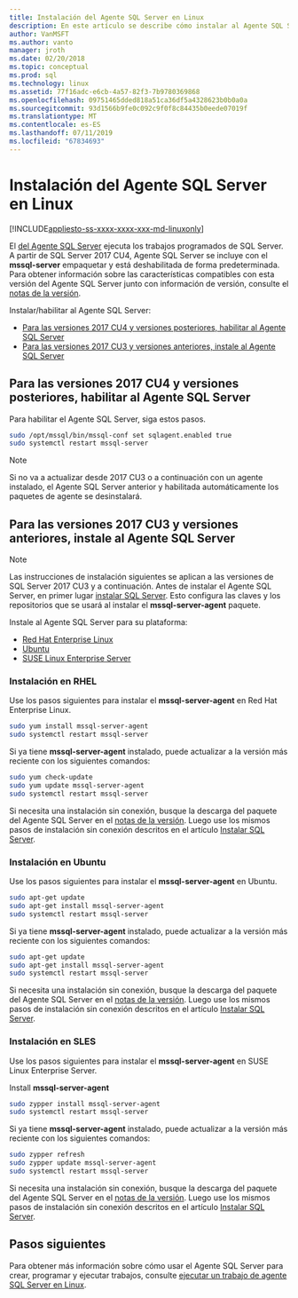 ```yaml
---
title: Instalación del Agente SQL Server en Linux
description: En este artículo se describe cómo instalar al Agente SQL Server en Linux.
author: VanMSFT
ms.author: vanto
manager: jroth
ms.date: 02/20/2018
ms.topic: conceptual
ms.prod: sql
ms.technology: linux
ms.assetid: 77f16adc-e6cb-4a57-82f3-7b9780369868
ms.openlocfilehash: 09751465dded818a51ca36df5a4328623b0b0a0a
ms.sourcegitcommit: 93d1566b9fe0c092c9f0f8c84435b0eede07019f
ms.translationtype: MT
ms.contentlocale: es-ES
ms.lasthandoff: 07/11/2019
ms.locfileid: "67834693"
---
```

# <a name="install-sql-server-agent-on-linux"></a>Instalación del Agente SQL Server en Linux

[!INCLUDE[appliesto-ss-xxxx-xxxx-xxx-md-linuxonly](../includes/appliesto-ss-xxxx-xxxx-xxx-md-linuxonly.md)]

 El [del Agente SQL Server](https://docs.microsoft.com/sql/ssms/agent/sql-server-agent) ejecuta los trabajos programados de SQL Server. A partir de SQL Server 2017 CU4, Agente SQL Server se incluye con el **mssql-server** empaquetar y está deshabilitada de forma predeterminada. Para obtener información sobre las características compatibles con esta versión del Agente SQL Server junto con información de versión, consulte el [notas de la versión](sql-server-linux-release-notes.md).

 Instalar/habilitar al Agente SQL Server:
- [Para las versiones 2017 CU4 y versiones posteriores, habilitar al Agente SQL Server](#EnableAgentAfterCU4)
- [Para las versiones 2017 CU3 y versiones anteriores, instale al Agente SQL Server](#InstallAgentBelowCU4)


## <a name="EnableAgentAfterCU4">Para las versiones 2017 CU4 y versiones posteriores, habilitar al Agente SQL Server</a>

 Para habilitar el Agente SQL Server, siga estos pasos.

```bash
sudo /opt/mssql/bin/mssql-conf set sqlagent.enabled true 
sudo systemctl restart mssql-server
```

> [!NOTE]
> Si no va a actualizar desde 2017 CU3 o a continuación con un agente instalado, el Agente SQL Server anterior y habilitada automáticamente los paquetes de agente se desinstalará.  

## <a name="InstallAgentBelowCU4">Para las versiones 2017 CU3 y versiones anteriores, instale al Agente SQL Server</a>

> [!NOTE]
> Las instrucciones de instalación siguientes se aplican a las versiones de SQL Server 2017 CU3 y a continuación. Antes de instalar el Agente SQL Server, en primer lugar [instalar SQL Server](sql-server-linux-setup.md#platforms). Esto configura las claves y los repositorios que se usará al instalar el **mssql-server-agent** paquete.

Instale al Agente SQL Server para su plataforma:
- [Red Hat Enterprise Linux](#RHEL)
- [Ubuntu](#ubuntu)
- [SUSE Linux Enterprise Server](#SLES)

### <a name="RHEL">Instalación en RHEL</a>

Use los pasos siguientes para instalar el **mssql-server-agent** en Red Hat Enterprise Linux. 

```bash
sudo yum install mssql-server-agent
sudo systemctl restart mssql-server
```

Si ya tiene **mssql-server-agent** instalado, puede actualizar a la versión más reciente con los siguientes comandos:

```bash
sudo yum check-update
sudo yum update mssql-server-agent
sudo systemctl restart mssql-server
```

Si necesita una instalación sin conexión, busque la descarga del paquete del Agente SQL Server en el [notas de la versión](sql-server-linux-release-notes.md). Luego use los mismos pasos de instalación sin conexión descritos en el artículo [Instalar SQL Server](sql-server-linux-setup.md#offline).

### <a name="ubuntu">Instalación en Ubuntu</a>

Use los pasos siguientes para instalar el **mssql-server-agent** en Ubuntu. 

```bash
sudo apt-get update 
sudo apt-get install mssql-server-agent
sudo systemctl restart mssql-server
```

Si ya tiene **mssql-server-agent** instalado, puede actualizar a la versión más reciente con los siguientes comandos:

```bash
sudo apt-get update 
sudo apt-get install mssql-server-agent
sudo systemctl restart mssql-server
```

Si necesita una instalación sin conexión, busque la descarga del paquete del Agente SQL Server en el [notas de la versión](sql-server-linux-release-notes.md). Luego use los mismos pasos de instalación sin conexión descritos en el artículo [Instalar SQL Server](sql-server-linux-setup.md#offline).

### <a name="SLES">Instalación en SLES</a>

Use los pasos siguientes para instalar el **mssql-server-agent** en SUSE Linux Enterprise Server. 

Install **mssql-server-agent** 

```bash
sudo zypper install mssql-server-agent
sudo systemctl restart mssql-server
```

Si ya tiene **mssql-server-agent** instalado, puede actualizar a la versión más reciente con los siguientes comandos:

```bash
sudo zypper refresh
sudo zypper update mssql-server-agent
sudo systemctl restart mssql-server
```

Si necesita una instalación sin conexión, busque la descarga del paquete del Agente SQL Server en el [notas de la versión](sql-server-linux-release-notes.md). Luego use los mismos pasos de instalación sin conexión descritos en el artículo [Instalar SQL Server](sql-server-linux-setup.md#offline).

## <a name="next-steps"></a>Pasos siguientes
Para obtener más información sobre cómo usar el Agente SQL Server para crear, programar y ejecutar trabajos, consulte [ejecutar un trabajo de agente SQL Server en Linux](sql-server-linux-run-sql-server-agent-job.md).
